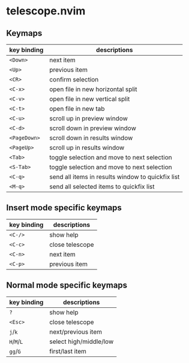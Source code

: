 <!-- markdownlint-disable MD013 -->

# telescope.nvim

## Keymaps

| key binding  | descriptions                                      |
| ------------ | ------------------------------------------------- |
| `<Down>`     | next item                                         |
| `<Up>`       | previous item                                     |
| `<CR>`       | confirm selection                                 |
| `<C-x>`      | open file in new horizontal split                 |
| `<C-v>`      | open file in new vertical split                   |
| `<C-t>`      | open file in new tab                              |
| `<C-u>`      | scroll up in preview window                       |
| `<C-d>`      | scroll down in preview window                     |
| `<PageDown>` | scroll down in results window                     |
| `<PageUp>`   | scroll up in results window                       |
| `<Tab>`      | toggle selection and move to next selection       |
| `<S-Tab>`    | toggle selection and move to next selection       |
| `<C-q>`      | send all items in results window to quickfix list |
| `<M-q>`      | send all selected items to quickfix list          |

## Insert mode specific keymaps

| key binding | descriptions    |
| ----------- | --------------- |
| `<C-/>`     | show help       |
| `<C-c>`     | close telescope |
| `<C-n>`     | next item       |
| `<C-p>`     | previous item   |

## Normal mode specific keymaps

| key binding | descriptions           |
| ----------- | ---------------------- |
| `?`         | show help              |
| `<Esc>`     | close telescope        |
| `j`/`k`     | next/previous item     |
| `H`/`M`/`L` | select high/middle/low |
| `gg`/`G`    | first/last item        |
